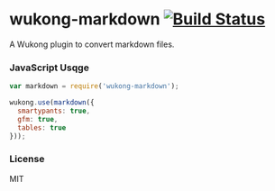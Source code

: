 # wukong-markdown [![Build Status](https://travis-ci.org/fundon/wukong-markdown.svg)](https://travis-ci.org/fundon/wukong-markdown)

A Wukong plugin to convert markdown files.

### JavaScript Usqge

```js
var markdown = require('wukong-markdown');

wukong.use(markdown({
  smartypants: true,
  gfm: true,
  tables: true
}));
```

### License

MIT
